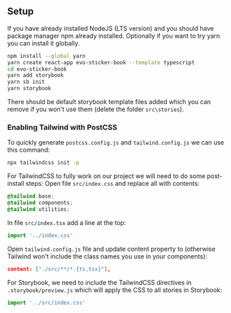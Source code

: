 ## Setup

If you have already installed NodeJS (LTS version) and you should have package manager npm already installed. Optionally if you want to try yarn you can install it globally.

```sh
npm install --global yarn
yarn create react-app evo-sticker-book --template typescript
cd evo-sticker-book
yarn add storybook
yarn sb init
yarn storybook
```

There should be default storybook template files added which you can remove if you won't use them (delete the folder `src\stories`).

### Enabling Tailwind with PostCSS

To quickly generate `postcss.config.js` and `tailwind.config.js` we can use this command:

```sh
npx tailwindcss init -p
```

For TailwindCSS to fully work on our project we will need to do some post-install steps:
Open file `src/index.css` and replace all with contents:

```css
@tailwind base;
@tailwind components;
@tailwind utilities;
```

In file `src/index.tsx` add a line at the top:

```js
import '../index.css'
```

Open `tailwind.config.js` file and update content property to (otherwise Tailwind won't include the class names you use in your components):

```json
content: ["./src/**/*.{ts,tsx}"],
```

For Storybook, we need to include the TailwindCSS directives in `.storybook/preview.js` which will apply the CSS to all stories in Storybook:

```js
import '../src/index.css'
```
